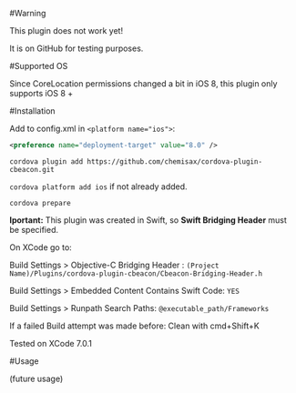 #Warning

This plugin does not work yet!

It is on GitHub for testing purposes.

#Supported OS

Since CoreLocation permissions changed a bit in iOS 8, this plugin only supports iOS 8 +

#Installation

Add to config.xml in ```<platform name="ios">```:

```XML
<preference name="deployment-target" value="8.0" />
```

```cordova plugin add https://github.com/chemisax/cordova-plugin-cbeacon.git```

```cordova platform add ios``` if not already added.

```cordova prepare```


__Iportant:__ This plugin was created in Swift, so __Swift Bridging Header__ must be specified. 

On XCode go to:

Build Settings > Objective-C Bridging Header : ```(Project Name)/Plugins/cordova-plugin-cbeacon/Cbeacon-Bridging-Header.h```

Build Settings > Embedded Content Contains Swift Code: ```YES```

Build Settings > Runpath Search Paths: ```@executable_path/Frameworks```

If a failed Build attempt was made before: Clean with cmd+Shift+K

Tested on XCode 7.0.1

#Usage

(future usage)


